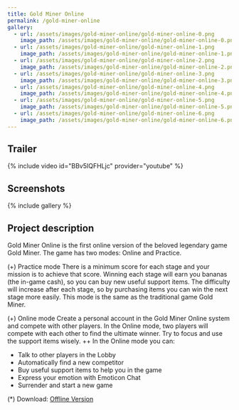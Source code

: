 ```yaml
---
title: Gold Miner Online
permalink: /gold-miner-online
gallery:
  - url: /assets/images/gold-miner-online/gold-miner-online-0.png
    image_path: /assets/images/gold-miner-online/gold-miner-online-0.png
  - url: /assets/images/gold-miner-online/gold-miner-online-1.png
    image_path: /assets/images/gold-miner-online/gold-miner-online-1.png
  - url: /assets/images/gold-miner-online/gold-miner-online-2.png
    image_path: /assets/images/gold-miner-online/gold-miner-online-2.png
  - url: /assets/images/gold-miner-online/gold-miner-online-3.png
    image_path: /assets/images/gold-miner-online/gold-miner-online-3.png
  - url: /assets/images/gold-miner-online/gold-miner-online-4.png
    image_path: /assets/images/gold-miner-online/gold-miner-online-4.png
  - url: /assets/images/gold-miner-online/gold-miner-online-5.png
    image_path: /assets/images/gold-miner-online/gold-miner-online-5.png
  - url: /assets/images/gold-miner-online/gold-miner-online-6.png
    image_path: /assets/images/gold-miner-online/gold-miner-online-6.png
---
```


<h2>Trailer</h2>
{% include video id="BBv5IQFHLjc" provider="youtube" %}

<h2>Screenshots</h2>
{% include gallery %}

<h2>Project description</h2>
Gold Miner Online is the first online version of the beloved legendary game Gold Miner. The game has two modes: Online and Practice.

(+) Practice mode
There is a minimum score for each stage and your mission is to achieve that score. Winning each stage will earn you bananas (the in-game cash), so you can buy new useful support items. The difficulty will increase after each stage, so by purchasing items you can win the next stage more easily.
This mode is the same as the traditional game Gold Miner.

(+) Online mode
Create a personal account in the Gold Miner Online system and compete with other players. In the Online mode, two players will compete with each other to find the ultimate winner. Try to focus and use the support items wisely.
++ In the Online mode you can:
- Talk to other players in the Lobby
- Automatically find a new competitor
- Buy useful support items to help you in the game
- Express your emotion with Emoticon Chat
- Surrender and start a new game

(*) Download: [Offline Version](https://drive.google.com/file/d/1CllVBd-qHFrd8b9S58oyzF2f4e4dGuaJ/view?usp=sharing)

